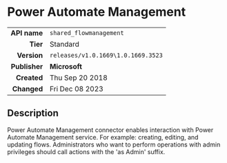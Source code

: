 # Power Automate Management
| | |
|-:|-|
|**API name**|`shared_flowmanagement`|
|**Tier**|Standard|
|**Version**|`releases/v1.0.1669\1.0.1669.3523`|
|**Publisher**|**Microsoft**|
|**Created**|Thu Sep 20 2018|
|**Changed**|Fri Dec 08 2023|

## Description
Power Automate Management connector enables interaction with Power Automate Management service. For example: creating, editing, and updating flows. Administrators who want to perform operations with admin privileges should call actions with the 'as Admin' suffix.
